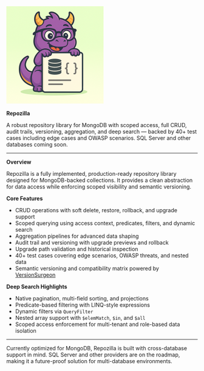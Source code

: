 <img src="repozilla_logo.png" alt="Repozilla Logo" width="256" height="256">

**Repozilla**

A robust repository library for MongoDB with scoped access, full CRUD, audit trails, versioning, aggregation, and deep search — backed by 40+ test cases including edge cases and OWASP scenarios. SQL Server and other databases coming soon.

---

**Overview**

Repozilla is a fully implemented, production-ready repository library designed for MongoDB-backed collections. It provides a clean abstraction for data access while enforcing scoped visibility and semantic versioning.

**Core Features**

- CRUD operations with soft delete, restore, rollback, and upgrade support  
- Scoped querying using access context, predicates, filters, and dynamic search  
- Aggregation pipelines for advanced data shaping  
- Audit trail and versioning with upgrade previews and rollback  
- Upgrade path validation and historical inspection  
- 40+ test cases covering edge scenarios, OWASP threats, and nested data  
- Semantic versioning and compatibility matrix powered by [VersionSurgeon](https://github.com/AmitDua/VersionSurgeon)

**Deep Search Highlights**

- Native pagination, multi-field sorting, and projections  
- Predicate-based filtering with LINQ-style expressions  
- Dynamic filters via `QueryFilter`  
- Nested array support with `$elemMatch`, `$in`, and `$all`  
- Scoped access enforcement for multi-tenant and role-based data isolation

---

Currently optimized for MongoDB, Repozilla is built with cross-database support in mind. SQL Server and other providers are on the roadmap, making it a future-proof solution for multi-database environments.
